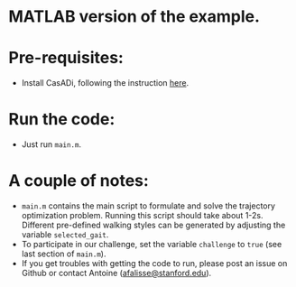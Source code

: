 MATLAB version of the example.
==============================

# Pre-requisites:
- Install CasADi, following the instruction [here](https://web.casadi.org/get/).

# Run the code:
- Just run `main.m`.

# A couple of notes:
- `main.m` contains the main script to formulate and solve the trajectory optimization problem. Running this script should take about 1-2s. Different pre-defined walking styles can be generated by adjusting the variable `selected_gait`.
- To participate in our challenge, set the variable `challenge` to `true` (see last section of `main.m`).
- If you get troubles with getting the code to run, please post an issue on Github or contact Antoine (afalisse@stanford.edu).
